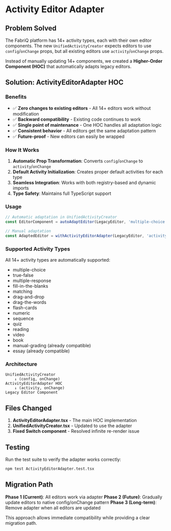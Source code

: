 # Activity Editor Adapter

## Problem Solved

The FabriQ platform has 14+ activity types, each with their own editor components. The new `UnifiedActivityCreator` expects editors to use `config`/`onChange` props, but all existing editors use `activity`/`onChange` props. 

Instead of manually updating 14+ components, we created a **Higher-Order Component (HOC)** that automatically adapts legacy editors.

## Solution: ActivityEditorAdapter HOC

### Benefits
- ✅ **Zero changes to existing editors** - All 14+ editors work without modification
- ✅ **Backward compatibility** - Existing code continues to work
- ✅ **Single point of maintenance** - One HOC handles all adaptation logic
- ✅ **Consistent behavior** - All editors get the same adaptation pattern
- ✅ **Future-proof** - New editors can easily be wrapped

### How It Works

1. **Automatic Prop Transformation**: Converts `config`/`onChange` to `activity`/`onChange`
2. **Default Activity Initialization**: Creates proper default activities for each type
3. **Seamless Integration**: Works with both registry-based and dynamic imports
4. **Type Safety**: Maintains full TypeScript support

### Usage

```typescript
// Automatic adaptation in UnifiedActivityCreator
const EditorComponent = autoAdaptEditor(LegacyEditor, 'multiple-choice');

// Manual adaptation
const AdaptedEditor = withActivityEditorAdapter(LegacyEditor, 'activity-type');
```

### Supported Activity Types

All 14+ activity types are automatically supported:
- multiple-choice
- true-false  
- multiple-response
- fill-in-the-blanks
- matching
- drag-and-drop
- drag-the-words
- flash-cards
- numeric
- sequence
- quiz
- reading
- video
- book
- manual-grading (already compatible)
- essay (already compatible)

### Architecture

```
UnifiedActivityCreator
    ↓ (config, onChange)
ActivityEditorAdapter HOC
    ↓ (activity, onChange)  
Legacy Editor Component
```

## Files Changed

1. **ActivityEditorAdapter.tsx** - The main HOC implementation
2. **UnifiedActivityCreator.tsx** - Updated to use the adapter
3. **Fixed Switch component** - Resolved infinite re-render issue

## Testing

Run the test suite to verify the adapter works correctly:

```bash
npm test ActivityEditorAdapter.test.tsx
```

## Migration Path

**Phase 1 (Current)**: All editors work via adapter
**Phase 2 (Future)**: Gradually update editors to native config/onChange pattern
**Phase 3 (Long-term)**: Remove adapter when all editors are updated

This approach allows immediate compatibility while providing a clear migration path.
